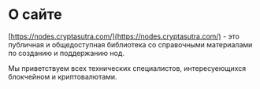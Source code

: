 # О сайте

[https://nodes.cryptasutra.com/](https://nodes.cryptasutra.com/) - это публичная и общедоступная библиотека со справочными материалами по созданию и поддержанию нод.

Мы приветствуем всех технических специалистов, интересуеющихся блокчейном и криптовалютами.



